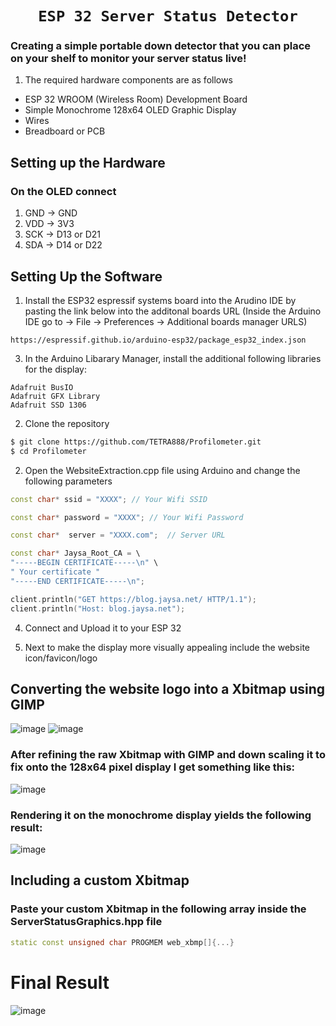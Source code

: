 # <div align = "center"> ` ESP 32 Server Status Detector `</div>

### Creating a simple portable down detector that you can place on your shelf to monitor your server status live!

1. The required hardware components are as follows
  - ESP 32 WROOM (Wireless Room) Development Board
  - Simple Monochrome 128x64 OLED Graphic Display
  - Wires
  - Breadboard or PCB

## Setting up the Hardware
### On the OLED connect
1.  GND -> GND
2. VDD -> 3V3
3. SCK -> D13 or D21
4. SDA -> D14 or D22

## Setting Up the Software
1. Install the ESP32 espressif systems board into the Arudino IDE by pasting the link below into the additonal boards URL (Inside the Arduino IDE go to -> File -> Preferences -> Additional boards manager URLS)
```
https://espressif.github.io/arduino-esp32/package_esp32_index.json
```
3. In the Arduino Libarary Manager, install the additional following libraries for the display:
```
Adafruit BusIO
Adafruit GFX Library
Adafruit SSD 1306 
```
2. Clone the repository
```bash
$ git clone https://github.com/TETRA888/Profilometer.git
$ cd Profilometer
```
2. Open the WebsiteExtraction.cpp file using Arduino and change the following parameters
```c++
const char* ssid = "XXXX"; // Your Wifi SSID

const char* password = "XXXX"; // Your Wifi Password

const char*  server = "XXXX.com";  // Server URL

const char* Jaysa_Root_CA = \
"-----BEGIN CERTIFICATE-----\n" \
" Your certificate "
"-----END CERTIFICATE-----\n";

client.println("GET https://blog.jaysa.net/ HTTP/1.1");
client.println("Host: blog.jaysa.net");
```
4. Connect and Upload it to your ESP 32 

5. Next to make the display more visually appealing include the website icon/favicon/logo

## Converting the website logo into a Xbitmap using GIMP
![image](https://github.com/user-attachments/assets/0ccf18a0-7d0a-41d5-9bee-53ce1166b987)
![image](https://github.com/user-attachments/assets/247fc7ff-2364-4bc6-86be-90f9761bbfc7)

### After refining the raw Xbitmap with GIMP and down scaling it to fix onto the 128x64 pixel display I get something like this:
![image](https://github.com/user-attachments/assets/504ba6d7-181e-454e-8082-d2c6c1363dd3)

### Rendering it on the monochrome display yields the following result:
![image](https://github.com/user-attachments/assets/e76d8206-620f-41c5-989f-af7a30287563)

## Including a custom Xbitmap
### Paste your custom Xbitmap in the following array inside the ServerStatusGraphics.hpp file
```c++
static const unsigned char PROGMEM web_xbmp[]{...}
```
# Final Result
![image](https://github.com/user-attachments/assets/eba61323-a466-4cea-b53b-1da81a691251)
